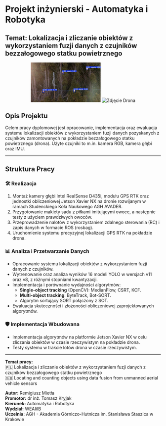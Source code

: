 # Projekt inżynierski - Automatyka i Robotyka
 
## Temat: Lokalizacja i zliczanie obiektów z wykorzystaniem fuzji danych z czujników bezzałogowego statku powietrznego

<p align="center">
  <img src="media/detection_photo.png" alt="Schemat Drona" width="45%">
  <img src="media/drone_photo.jpeg" alt="Zdjęcie Drona" width="35%">
</p>

## Opis Projektu
Celem pracy dyplomowej jest opracowanie, implementacja oraz ewaluacja systemu lokalizacji obiektów z wykorzystaniem fuzji danych pozyskanych z czujników zamontowanych na pokładzie bezzałogowego statku powietrznego (drona). Użyte czujniki to m.in. kamera RGB, kamera głębi oraz IMU.

---

## Struktura Pracy

### 🛠️ **Realizacja**
1. Montaż kamery głębi Intel RealSense D435i, modułu GPS RTK oraz jednostki obliczeniowej Jetson Xavier NX na dronie rozwijanym w ramach Studenckiego Koła Naukowego AGH AVADER.
2. Przygotowanie makiety sadu z piłkami imitującymi owoce, a następnie testy z użyciem prawdziwych owoców.
3. Przeprowadzenie nalotów z wykorzystaniem zdalnego sterowania (RC) i zapis danych w formacie ROS (rosbag).
4. Uruchomienie systemu precyzyjnej lokalizacji GPS RTK na pokładzie drona.

### 📊 **Analiza i Przetwarzanie Danych**
- Opracowanie systemu lokalizacji obiektów z wykorzystaniem fuzji danych z czujników.
- Wytrenowanie oraz analiza wyników 16 modeli YOLO w wersjach v11 oraz v8, z różnymi stopniami kwantyzacji.
- Implementacja i porównanie wydajności algorytmów:
  - **Single-object tracking** (OpenCV): MedianFlow, CSRT, KCF.
  - **Multi-object tracking**: ByteTrack, Bot-SORT.
  - Algorytm sortujący SORT połączony z SOT.
- Ewaluacja skuteczności i złożoności obliczeniowej zaprojektowanych algorytmów.

### 🛡️ **Implementacja Wbudowana**
- Implementacja algorytmów na platformie Jetson Xavier NX w celu zliczania obiektów w czasie rzeczywistym na pokładzie drona.
- Testy systemu w trakcie lotów drona w czasie rzeczywistym.

---

**Temat pracy:**  
🇵🇱 Lokalizacja i zliczanie obiektów z wykorzystaniem fuzji danych z czujników bezzałogowego statku powietrznego  
🇬🇧 Locating and counting objects using data fusion from unmanned aerial vehicle sensors

**Autor:** Remigiusz Mietła  
**Promotor:** dr inż. Tomasz Kryjak  
**Kierunek:** Automatyka i Robotyka  
**Wydział:** WEAIiIB  
**Uczelnia:** AGH - Akademia Górniczo-Hutnicza im. Stanisława Staszica w Krakowie
